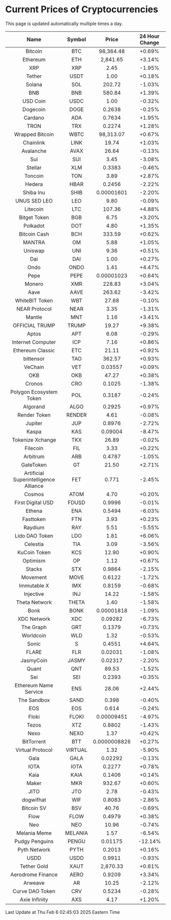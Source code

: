 # Current Prices of Cryptocurrencies
This page is updated automatically multiple times a day.

| Name | Symbol | Price | 24 Hour Change |
| :---: |:---:| :---: | :---: |
| Bitcoin | BTC | 98,364.48 | +0.69% |
| Ethereum | ETH | 2,841.65 | +3.14% |
| XRP | XRP | 2.45 | -1.95% |
| Tether | USDT | 1.00 | +0.18% |
| Solana | SOL | 202.72 | -1.03% |
| BNB | BNB | 580.84 | +1.39% |
| USD Coin | USDC | 1.00 | -0.32% |
| Dogecoin | DOGE | 0.2638 | -0.25% |
| Cardano | ADA | 0.7634 | +1.95% |
| TRON | TRX | 0.2274 | +1.28% |
| Wrapped Bitcoin | WBTC | 98,313.07 | +0.67% |
| Chainlink | LINK | 19.74 | +1.03% |
| Avalanche | AVAX | 26.64 | -0.13% |
| Sui | SUI | 3.45 | -3.08% |
| Stellar | XLM | 0.3383 | -0.46% |
| Toncoin | TON | 3.89 | +2.87% |
| Hedera | HBAR | 0.2456 | -2.22% |
| Shiba Inu | SHIB | 0.00001601 | -2.20% |
| UNUS SED LEO | LEO | 9.80 | -0.09% |
| Litecoin | LTC | 107.36 | +4.88% |
| Bitget Token | BGB | 6.75 | +3.20% |
| Polkadot | DOT | 4.80 | +1.35% |
| Bitcoin Cash | BCH | 333.59 | +0.62% |
| MANTRA | OM | 5.88 | +1.05% |
| Uniswap | UNI | 9.36 | +0.51% |
| Dai | DAI | 1.00 | +0.27% |
| Ondo | ONDO | 1.41 | +4.47% |
| Pepe | PEPE | 0.00001023 | +0.64% |
| Monero | XMR | 228.83 | +3.04% |
| Aave | AAVE | 263.62 | -3.42% |
| WhiteBIT Token | WBT | 27.68 | -0.10% |
| NEAR Protocol | NEAR | 3.35 | -1.31% |
| Mantle | MNT | 1.16 | +3.41% |
| OFFICIAL TRUMP | TRUMP | 19.27 | +9.38% |
| Aptos | APT | 6.08 | -0.29% |
| Internet Computer | ICP | 7.16 | +0.86% |
| Ethereum Classic | ETC | 21.11 | +0.92% |
| bittensor | TAO | 362.57 | +0.93% |
| VeChain | VET | 0.03557 | +0.09% |
| OKB | OKB | 47.27 | +0.38% |
| Cronos | CRO | 0.1025 | -1.38% |
| Polygon Ecosystem Token | POL | 0.3187 | -0.24% |
| Algorand | ALGO | 0.2925 | +0.97% |
| Render Token | RENDER | 4.61 | -0.08% |
| Jupiter | JUP | 0.8976 | -2.72% |
| Kaspa | KAS | 0.09004 | -8.47% |
| Tokenize Xchange | TKX | 26.89 | -0.02% |
| Filecoin | FIL | 3.33 | +0.22% |
| Arbitrum | ARB | 0.4787 | -1.05% |
| GateToken | GT | 21.50 | +2.71% |
| Artificial Superintelligence Alliance | FET | 0.771 | -2.45% |
| Cosmos | ATOM | 4.70 | +0.20% |
| First Digital USD | FDUSD | 0.9996 | -0.01% |
| Ethena | ENA | 0.5494 | -6.03% |
| Fasttoken | FTN | 3.93 | +0.23% |
| Raydium | RAY | 5.51 | -5.55% |
| Lido DAO Token | LDO | 1.81 | +6.06% |
| Celestia | TIA | 3.09 | -3.56% |
| KuCoin Token | KCS | 12.90 | +0.90% |
| Optimism | OP | 1.12 | +0.67% |
| Stacks | STX | 0.9864 | -2.15% |
| Movement | MOVE | 0.6122 | -1.72% |
| Immutable X | IMX | 0.8159 | -0.68% |
| Injective | INJ | 14.22 | -1.58% |
| Theta Network | THETA | 1.40 | -1.58% |
| Bonk | BONK | 0.00001818 | -1.09% |
| XDC Network | XDC | 0.09282 | -6.73% |
| The Graph | GRT | 0.1379 | +0.73% |
| Worldcoin | WLD | 1.32 | -0.53% |
| Sonic | S | 0.4551 | +4.64% |
| FLARE | FLR | 0.02031 | -1.08% |
| JasmyCoin | JASMY | 0.02317 | -2.20% |
| Quant | QNT | 89.53 | -1.52% |
| Sei | SEI | 0.2393 | +0.35% |
| Ethereum Name Service | ENS | 28.06 | +2.44% |
| The Sandbox | SAND | 0.398 | -0.40% |
| EOS | EOS | 0.614 | -0.24% |
| Floki | FLOKI | 0.00009451 | -4.97% |
| Tezos | XTZ | 0.8802 | -1.43% |
| Nexo | NEXO | 1.37 | +0.42% |
| BitTorrent | BTT | 0.0000008826 | +0.27% |
| Virtual Protocol | VIRTUAL | 1.32 | -5.90% |
| Gala | GALA | 0.02292 | -0.13% |
| IOTA | IOTA | 0.2277 | +0.78% |
| Kaia | KAIA | 0.1406 | +0.14% |
| Maker | MKR | 932.67 | +0.60% |
| JITO | JTO | 2.78 | -0.43% |
| dogwifhat | WIF | 0.8083 | -2.86% |
| Bitcoin SV | BSV | 40.76 | -0.69% |
| Flow | FLOW | 0.4979 | +0.38% |
| Neo | NEO | 10.96 | -0.74% |
| Melania Meme | MELANIA | 1.57 | -6.54% |
| Pudgy Penguins | PENGU | 0.01175 | -12.14% |
| Pyth Network | PYTH | 0.2013 | +0.16% |
| USDD | USDD | 0.9911 | -0.93% |
| Tether Gold | XAUT | 2,870.33 | +0.61% |
| Aerodrome Finance | AERO | 0.9209 | +3.34% |
| Arweave | AR | 10.25 | -2.12% |
| Curve DAO Token | CRV | 0.5234 | -0.28% |
| Axie Infinity | AXS | 4.17 | +1.20% |

Last Update at Thu Feb  6 02:45:03 2025 Eastern Time